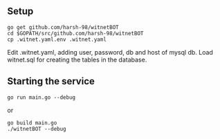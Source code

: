 ## Setup

```
go get github.com/harsh-98/witnetBOT
cd $GOPATH/src/github.com/harsh-98/witnetBOT
cp .witnet.yaml.env .witnet.yaml
```

Edit .witnet.yaml, adding user, password, db and host of mysql db. Load witnet.sql for creating the tables in the database.

## Starting the service

```
go run main.go --debug
```

or

```
go build main.go
./witnetBOT --debug
```
